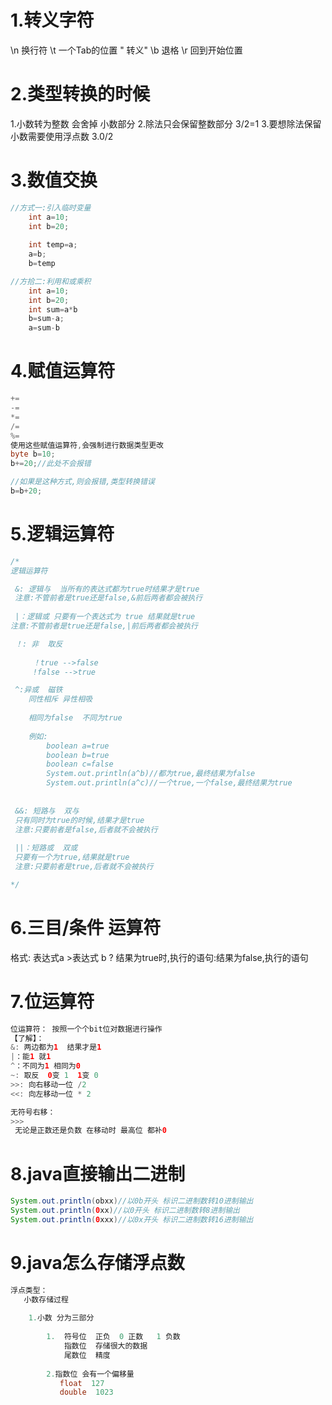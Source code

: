 # 1.转义字符
\n  换行符
\t  一个Tab的位置
\"  转义"
\b  退格
\r  回到开始位置

# 2.类型转换的时候
1.小数转为整数 会舍掉 小数部分
2.除法只会保留整数部分 3/2=1
3.要想除法保留小数需要使用浮点数  3.0/2

# 3.数值交换
```java
//方式一:引入临时变量
    int a=10;
    int b=20;
    
    int temp=a;
    a=b;
    b=temp

//方拾二:利用和或乘积
    int a=10;
    int b=20;
    int sum=a*b
    b=sum-a;
    a=sum-b
```

# 4.赋值运算符
```java
+=
-=
*=
/=
%=
使用这些赋值运算符,会强制进行数据类型更改
byte b=10;
b+=20;//此处不会报错

//如果是这种方式,则会报错,类型转换错误
b=b+20;

```

# 5.逻辑运算符
```java
/*
逻辑运算符

 &: 逻辑与  当所有的表达式都为true时结果才是true
 注意:不管前者是true还是false,&前后两者都会被执行
   
 |：逻辑或 只要有一个表达式为 true 结果就是true
注意:不管前者是true还是false,|前后两者都会被执行

 ！: 非  取反
     
	 ！true -->false
	 !false -->true

 ^:异或  磁铁
    同性相斥 异性相吸
	
	相同为false  不同为true
	
	例如:
	    boolean a=true
	    boolean b=true
	    boolean c=false
	    System.out.println(a^b)//都为true,最终结果为false
	    System.out.println(a^c)//一个true,一个false,最终结果为true
	
 
 &&: 短路与  双与
 只有同时为true的时候,结果才是true
 注意:只要前者是false,后者就不会被执行
 
 ||：短路或  双或
 只要有一个为true,结果就是true
 注意:只要前者是true,后者就不会被执行

*/
```

# 6.三目/条件 运算符
格式:
    表达式a >表达式 b ? 结果为true时,执行的语句:结果为false,执行的语句

# 7.位运算符
```java
位运算符： 按照一个个bit位对数据进行操作
【了解】：
&: 两边都为1  结果才是1
|：能1 就1
^：不同为1 相同为0
~: 取反  0变 1  1变 0
>>: 向右移动一位 /2
<<: 向左移动一位 * 2

无符号右移：
>>>
 无论是正数还是负数 在移动时 最高位 都补0

```

# 8.java直接输出二进制
```java
System.out.println(obxx)//以0b开头 标识二进制数转10进制输出
System.out.println(0xx)//以0开头 标识二进制数转8进制输出
System.out.println(0xxx)//以0x开头 标识二进制数转16进制输出
```

# 9.java怎么存储浮点数
```java
浮点类型：
   小数存储过程
   
    1.小数 分为三部分
	
	    1.  符号位  正负  0 正数   1 负数
		    指数位  存储很大的数据
			尾数位  精度
			
	    2.指数位 会有一个偏移量  
		   float  127
		   double  1023
```